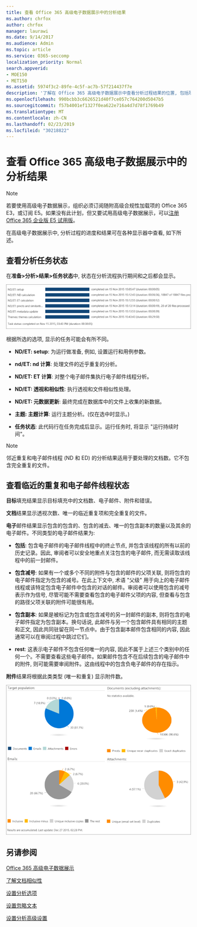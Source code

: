 ```yaml
---
title: 查看 Office 365 高级电子数据展示中的分析结果
ms.author: chrfox
author: chrfox
manager: laurawi
ms.date: 9/14/2017
ms.audience: Admin
ms.topic: article
ms.service: O365-seccomp
localization_priority: Normal
search.appverid:
- MOE150
- MET150
ms.assetid: 5974f3c2-89fe-4c5f-ac7b-57f214437f7e
description: '了解在 Office 365 高级电子数据展示中查看分析过程结果的位置, 包括所显示的任务选项的定义。  '
ms.openlocfilehash: 990bcbb3c6626521d40f7ce057c764200d5047b5
ms.sourcegitcommit: f57b4001ef1327f0ea622e716a4d7d78f1769b49
ms.translationtype: MT
ms.contentlocale: zh-CN
ms.lasthandoff: 02/23/2019
ms.locfileid: "30218822"
---
```

# <a name="view-analyze-results-in-office-365-advanced-ediscovery"></a>查看 Office 365 高级电子数据展示中的分析结果

> [!NOTE]
> 若要使用高级电子数据展示，组织必须订阅随附高级合规性加载项的 Office 365 E3，或订阅 E5。如果没有此计划，但又要试用高级电子数据展示，可以[注册 Office 365 企业版 E5 试用版](https://go.microsoft.com/fwlink/p/?LinkID=698279)。 
  
在高级电子数据展示中, 分析过程的进度和结果可在各种显示器中查看, 如下所述。
  
## <a name="view-analyze-task-status"></a>查看分析任务状态

在**准备\>分析\>结果\>任务状态**中, 状态在分析流程执行期间和之后都会显示。 
  
![分析任务状态](media/d0372978-ce08-4f4e-a1fc-aa918ae44364.png)
  
根据所选的选项, 显示的任务可能会有所不同。 
  
- **ND/ET: setup**: 为运行做准备, 例如, 设置运行和用例参数。
    
- **nd/ET: nd 计算**: 处理文件的近乎重复的分析。
    
- **ND/ET: ET 计算**: 对整个电子邮件集执行电子邮件线程分析。
    
- **ND/ET: 透视和相似性**: 执行透视和文件相似性处理。
    
- **ND/ET: 元数据更新**: 最终完成在数据库中的文件上收集的新数据。
    
- **主题: 主题计算**: 运行主题分析。(仅在选中时显示。)
    
- **任务状态**: 此代码行在任务完成后显示。运行任务时, 将显示 "运行持续时间"。
    
> [!NOTE]
> 邻近重复和电子邮件线程 (ND 和 ED) 的分析结果适用于要处理的文档数。它不包含完全重复的文件。 
  
## <a name="view-near-duplicates-and-email-threads-status"></a>查看临近的重复和电子邮件线程状态

**目标**填充结果显示目标填充中的文档数、电子邮件、附件和错误。 
  
**文档**结果显示透视次数、唯一的临近重复项和完全重复的文件。 
  
**电子**邮件结果显示包含的包含的、包含的减去、唯一的包含副本的数量以及其余的电子邮件。不同类型的电子邮件结果为: 
  
- **包括**: 包含电子邮件的电子邮件线程中的终止节点, 并包含该线程的所有以前的历史记录。因此, 审阅者可以安全地重点关注包含的电子邮件, 而无需读取该线程中的前一封邮件。 
    
- **包含减号**: 如果有一个或多个不同的附件与包含的邮件的父项关联, 则将包含的电子邮件指定为包含的减号。在此上下文中, 术语 "父级" 用于向上的电子邮件线程或该特定包含电子邮件中包含的对话的邮件。审阅者可以使用包含的减号表示作为信号, 尽管可能不需要查看包含的电子邮件父项的内容, 但查看与包含的路径父项关联的附件可能很有用。 
    
- **包含副本**: 如果是被标记为包含或包含减号的另一封邮件的副本, 则将包含的电子邮件指定为包含副本。换句话说, 此邮件与另一个包含邮件具有相同的主题和正文, 因此共同驻留在同一节点中。由于包含副本邮件包含相同的内容, 因此通常可以在审阅过程中跳过它们。 
    
- **rest**: 这表示电子邮件不包含任何唯一的内容, 因此不属于上述三个类别中的任何一个。不需要查看这些电子邮件。如果邮件包含不在后续包含的电子邮件中的附件, 则可能需要审阅附件。这由线程中的包含负电子邮件的存在指示。
    
**附件**结果将根据此类类型 (唯一和重复) 显示附件数。 
  
![近似重复和电子邮件线程](media/54491303-0ee3-4739-b42e-d1ee486842fd.png)
  
## <a name="see-also"></a>另请参阅

[Office 365 高级电子数据展示](office-365-advanced-ediscovery.md)
  
[了解文档相似性](understand-document-similarity-in-advanced-ediscovery.md)
  
[设置分析选项](set-analyze-options-in-advanced-ediscovery.md)
  
[设置忽略文本](set-ignore-text-in-advanced-ediscovery.md)
  
[设置分析高级设置](view-analyze-results-in-advanced-ediscovery.md)

